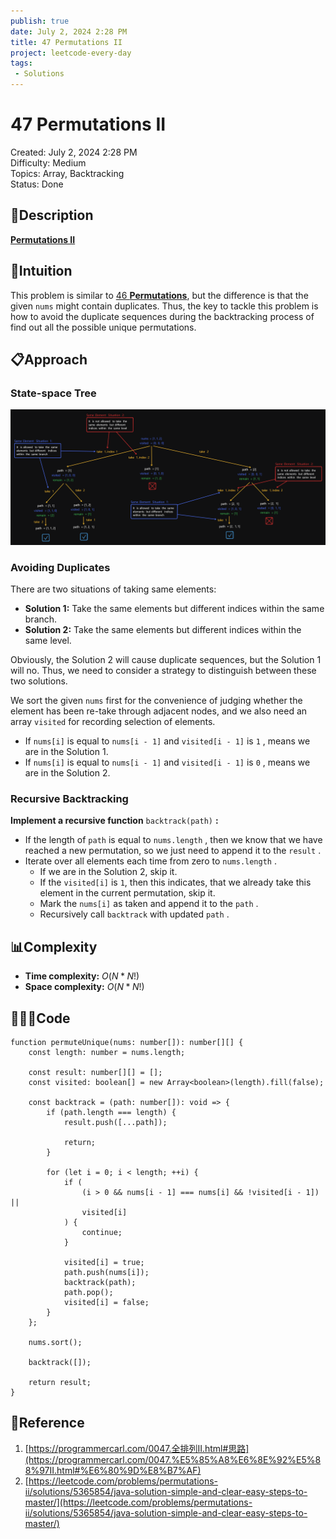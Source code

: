 ```yaml
---
publish: true
date: July 2, 2024 2:28 PM
title: 47 Permutations II
project: leetcode-every-day
tags:
 - Solutions
---
```


# 47 Permutations II

Created: July 2, 2024 2:28 PM<br>
Difficulty: Medium<br>
Topics: Array, Backtracking<br>
Status: Done<br>

## 📖Description

[**Permutations II**](https://leetcode.com/problems/permutations-ii/description)

## 🤔Intuition

This problem is similar to [46 **Permutations**](https://www.notion.so/46-Permutations-3e83e1fc88994abc8bcea24124bf0921?pvs=21), but the difference is that the given `nums` might contain duplicates. Thus, the key to tackle this problem is how to avoid the duplicate sequences during the backtracking process of find out all the possible unique permutations.

## 📋Approach

### State-space Tree

![PermutationsII.png](./images/47-Permutations-II.png)

### Avoiding Duplicates

There are two situations of taking same elements:

- **Solution 1:** Take the same elements but different indices within the same branch.
- **Solution 2:** Take the same elements but different indices within the same level.

Obviously, the Solution 2 will cause duplicate sequences, but the Solution 1 will no. Thus, we need to consider a strategy to distinguish between these two solutions.

We sort the given `nums` first for the convenience of judging whether the element has been re-take through adjacent nodes, and we also need an array `visited` for recording selection of elements.

- If `nums[i]` is equal to `nums[i - 1]` and `visited[i - 1]` is `1` , means we are in the Solution 1.
- If `nums[i]` is equal to `nums[i - 1]` and `visited[i - 1]` is `0` , means we are in the Solution 2.

### Recursive Backtracking

**Implement a recursive function** `backtrack(path)` **:**

- If the length of `path` is equal to `nums.length` , then we know that we have reached a new permutation, so we just need to append it to the `result` .
- Iterate over all elements each time from zero to `nums.length` .
  - If we are in the Solution 2, skip it.
  - If the `visited[i]` is `1`, then this indicates, that we already take this element in the current permutation, skip it.
  - Mark the `nums[i]` as taken and append it to the `path` .
  - Recursively call `backtrack` with updated `path` .

## 📊Complexity

- **Time complexity:** $O(N*N!)$
- **Space complexity:** $O(N*N!)$

## 🧑🏻‍💻Code

```tsx
function permuteUnique(nums: number[]): number[][] {
    const length: number = nums.length;

    const result: number[][] = [];
    const visited: boolean[] = new Array<boolean>(length).fill(false);

    const backtrack = (path: number[]): void => {
        if (path.length === length) {
            result.push([...path]);

            return;
        }

        for (let i = 0; i < length; ++i) {
            if (
                (i > 0 && nums[i - 1] === nums[i] && !visited[i - 1]) ||
                visited[i]
            ) {
                continue;
            }

            visited[i] = true;
            path.push(nums[i]);
            backtrack(path);
            path.pop();
            visited[i] = false;
        }
    };

    nums.sort();

    backtrack([]);

    return result;
}
```

## 🔖Reference

1. [https://programmercarl.com/0047.全排列II.html#思路](https://programmercarl.com/0047.%E5%85%A8%E6%8E%92%E5%88%97II.html#%E6%80%9D%E8%B7%AF)
2. [https://leetcode.com/problems/permutations-ii/solutions/5365854/java-solution-simple-and-clear-easy-steps-to-master/](https://leetcode.com/problems/permutations-ii/solutions/5365854/java-solution-simple-and-clear-easy-steps-to-master/)
